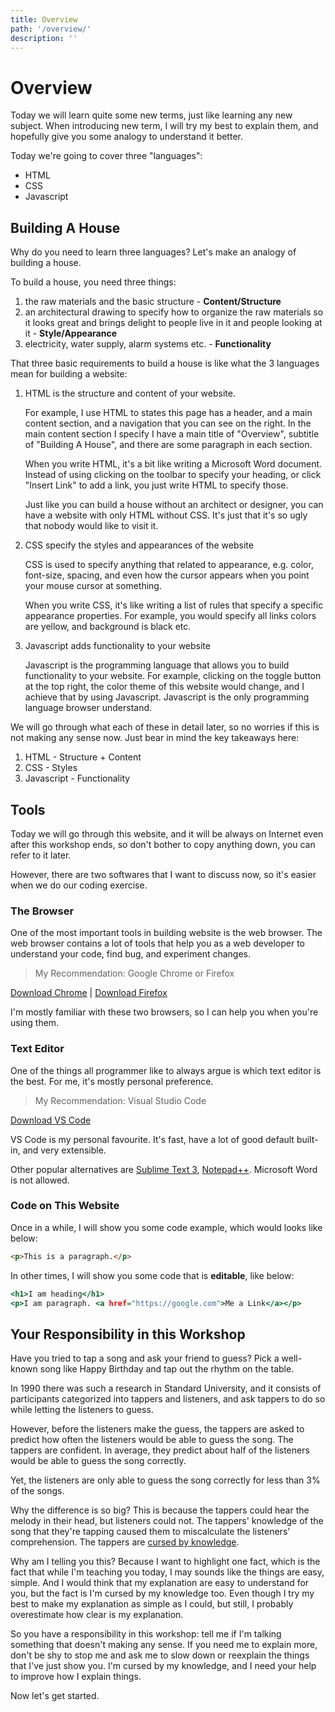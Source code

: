 ```yaml
---
title: Overview
path: '/overview/'
description: ''
---
```


# Overview

Today we will learn quite some new terms, just like learning any new subject. When introducing new term, I will try my best to explain them, and hopefully give you some analogy to understand it better.

Today we're going to cover three "languages":

- HTML
- CSS
- Javascript

## Building A House

Why do you need to learn three languages? Let's make an analogy of building a house.

To build a house, you need three things:

1. the raw materials and the basic structure - **Content/Structure**
1. an architectural drawing to specify how to organize the raw materials so it looks great and brings delight to people live in it and people looking at it - **Style/Appearance**
1. electricity, water supply, alarm systems etc. - **Functionality**

That three basic requirements to build a house is like what the 3 languages mean for building a website:

1. HTML is the structure and content of your website.

   For example, I use HTML to states this page has a header, and a main content section, and a navigation that you can see on the right. In the main content section I specify I have a main title of "Overview", subtitle of "Building A House", and there are some paragraph in each section.

   When you write HTML, it's a bit like writing a Microsoft Word document. Instead of using clicking on the toolbar to specify your heading, or click "Insert Link" to add a link, you just write HTML to specify those.

   Just like you can build a house without an architect or designer, you can have a website with only HTML without CSS. It's just that it's so ugly that nobody would like to visit it.

1. CSS specify the styles and appearances of the website

   CSS is used to specify anything that related to appearance, e.g. color, font-size, spacing, and even how the cursor appears when you point your mouse cursor at something.

   When you write CSS, it's like writing a list of rules that specify a specific appearance properties. For example, you would specify all links colors are yellow, and background is black etc.

1. Javascript adds functionality to your website

   Javascript is the programming language that allows you to build functionality to your website. For example, clicking on the toggle button at the top right, the color theme of this website would change, and I achieve that by using Javascript. Javascript is the only programming language browser understand.

We will go through what each of these in detail later, so no worries if this is not making any sense now. Just bear in mind the key takeaways here:

1. HTML - Structure + Content
1. CSS - Styles
1. Javascript - Functionality

## Tools

Today we will go through this website, and it will be always on Internet even after this workshop ends, so don't bother to copy anything down, you can refer to it later.

However, there are two softwares that I want to discuss now, so it's easier when we do our coding exercise.

### The Browser

One of the most important tools in building website is the web browser. The web browser contains a lot of tools that help you as a web developer to understand your code, find bug, and experiment changes.

> My Recommendation: Google Chrome or Firefox

[Download Chrome](https://www.google.com/intl/en/chrome/) | [Download Firefox](https://www.mozilla.org/en-US/firefox/new/)

I'm mostly familiar with these two browsers, so I can help you when you're using them.

### Text Editor

One of the things all programmer like to always argue is which text editor is the best. For me, it's mostly personal preference.

> My Recommendation: Visual Studio Code

[Download VS Code](https://code.visualstudio.com/Download)

VS Code is my personal favourite. It's fast, have a lot of good default built-in, and very extensible.

Other popular alternatives are [Sublime Text 3][sublime-text], [Notepad++][notepad-plus-plus]. Microsoft Word is not allowed.

### Code on This Website

Once in a while, I will show you some code example, which would looks like below:

```html
<p>This is a paragraph.</p>
```

In other times, I will show you some code that is **editable**, like below:

```htm
<h1>I am heading</h1>
<p>I am paragraph. <a href="https://google.com">Me a Link</a></p>
```

## Your Responsibility in this Workshop

Have you tried to tap a song and ask your friend to guess? Pick a well-known song like Happy Birthday and tap out the rhythm on the table.

In 1990 there was such a research in Standard University, and it consists of participants categorized into tappers and listeners, and ask tappers to do so while letting the listeners to guess.

However, before the listeners make the guess, the tappers are asked to predict how often the listeners would be able to guess the song. The tappers are confident. In average, they predict about half of the listeners would be able to guess the song correctly.

Yet, the listeners are only able to guess the song correctly for less than 3% of the songs.

Why the difference is so big? This is because the tappers could hear the melody in their head, but listeners could not. The tappers' knowledge of the song that they're tapping caused them to miscalculate the listeners' comprehension. The tappers are [cursed by knowledge][curse-of-knowledge].

Why am I telling you this? Because I want to highlight one fact, which is the fact that while I'm teaching you today, I may sounds like the things are easy, simple. And I would think that my explanation are easy to understand for you, but the fact is I'm cursed by my knowledge too. Even though I try my best to make my explanation as simple as I could, but still, I probably overestimate how clear is my explanation.

So you have a responsibility in this workshop: tell me if I'm talking something that doesn't making any sense. If you need me to explain more, don't be shy to stop me and ask me to slow down or reexplain the things that I've just show you. I'm cursed by my knowledge, and I need your help to improve how I explain things.

Now let's get started.

[curse-of-knowledge]: https://en.wikipedia.org/wiki/Curse_of_knowledge
[sublime-text]: https://www.sublimetext.com/3
[notepad-plus-plus]: https://notepad-plus-plus.org/download/v7.6.4.html
